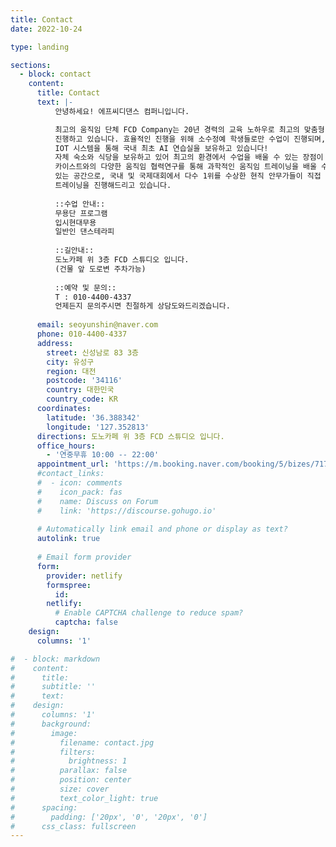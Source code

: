 ```yaml
---
title: Contact
date: 2022-10-24

type: landing

sections:
  - block: contact
    content:
      title: Contact
      text: |-
          안녕하세요! 에프씨디댄스 컴퍼니입니다.

          최고의 움직임 단체 FCD Company는 20년 경력의 교육 노하우로 최고의 맞춤형 레슨을
          진행하고 있습니다. 효율적인 진행을 위해 소수정예 학생들로만 수업이 진행되며,
          IOT 시스템을 통해 국내 최초 AI 연습실을 보유하고 있습니다!
          자체 숙소와 식당을 보유하고 있어 최고의 환경에서 수업을 배울 수 있는 장점이 있죠.
          카이스트와의 다양한 움직임 협력연구를 통해 과학적인 움직임 트레이닝을 배울 수
          있는 공간으로, 국내 및 국제대회에서 다수 1위를 수상한 현직 안무가들이 직접
          트레이닝을 진행해드리고 있습니다.
          
          ::수업 안내::
          무용단 프로그램
          입시현대무용
          일반인 댄스테라피
          
          ::길안내::
          도노카페 위 3층 FCD 스튜디오 입니다.
          (건물 앞 도로변 주차가능)
          
          ::예약 및 문의::
          T : 010-4400-4337
          언제든지 문의주시면 친절하게 상담도와드리겠습니다.
    
      email: seoyunshin@naver.com
      phone: 010-4400-4337
      address:
        street: 신성남로 83 3층
        city: 유성구
        region: 대전
        postcode: '34116'
        country: 대한민국
        country_code: KR
      coordinates:
        latitude: '36.388342'
        longitude: '127.352813'
      directions: 도노카페 위 3층 FCD 스튜디오 입니다.
      office_hours:
        - '연중무휴 10:00 -- 22:00'
      appointment_url: 'https://m.booking.naver.com/booking/5/bizes/717486/items/4481110?theme=place&service-target=map-pc&lang=ko&area=bmp&map-search=1'
      #contact_links:
      #  - icon: comments
      #    icon_pack: fas
      #    name: Discuss on Forum
      #    link: 'https://discourse.gohugo.io'
    
      # Automatically link email and phone or display as text?
      autolink: true
    
      # Email form provider
      form:
        provider: netlify
        formspree:
          id:
        netlify:
          # Enable CAPTCHA challenge to reduce spam?
          captcha: false
    design:
      columns: '1'

#  - block: markdown
#    content:
#      title:
#      subtitle: ''
#      text:
#    design:
#      columns: '1'
#      background:
#        image: 
#          filename: contact.jpg
#          filters:
#            brightness: 1
#          parallax: false
#          position: center
#          size: cover
#          text_color_light: true
#      spacing:
#        padding: ['20px', '0', '20px', '0']
#      css_class: fullscreen
---
```

